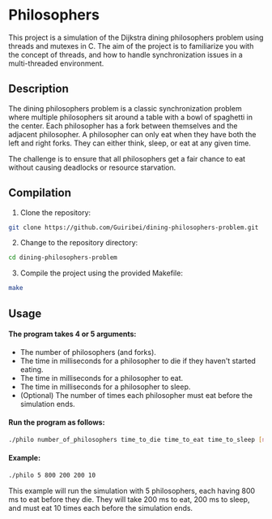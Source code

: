# Philosophers

This project is a simulation of the Dijkstra dining philosophers problem using threads and mutexes in C. The aim of the project is to familiarize you with the concept of threads, and how to handle synchronization issues in a multi-threaded environment.

## Description

The dining philosophers problem is a classic synchronization problem where multiple philosophers sit around a table with a bowl of spaghetti in the center. Each philosopher has a fork between themselves and the adjacent philosopher. A philosopher can only eat when they have both the left and right forks. They can either think, sleep, or eat at any given time.

The challenge is to ensure that all philosophers get a fair chance to eat without causing deadlocks or resource starvation.

## Compilation

1. Clone the repository:

```bash
git clone https://github.com/Guiribei/dining-philosophers-problem.git
```

2. Change to the repository directory:

```bash
cd dining-philosophers-problem
```

3. Compile the project using the provided Makefile:

```bash
make
```

## Usage

#### The program takes 4 or 5 arguments:

- The number of philosophers (and forks).
- The time in milliseconds for a philosopher to die if they haven't started eating.
- The time in milliseconds for a philosopher to eat.
- The time in milliseconds for a philosopher to sleep.
- (Optional) The number of times each philosopher must eat before the simulation ends.

#### Run the program as follows:

```bash
./philo number_of_philosophers time_to_die time_to_eat time_to_sleep [number_of_times_to_eat]
```
#### Example:

```bash
./philo 5 800 200 200 10
```

This example will run the simulation with 5 philosophers, each having 800 ms to eat before they die. They will take 200 ms to eat, 200 ms to sleep, and must eat 10 times each before the simulation ends.
